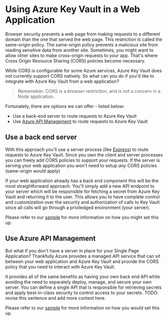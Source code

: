 # Using Azure Key Vault in a Web Application

Browser security prevents a web page from making requests to a different domain than the one that served the web page. This restriction is called the same-origin policy. The same-origin policy prevents a malicious site from reading sensitive data from another site. Sometimes, you might want to allow other sites to make cross-origin requests to your app. That's where Cross Origin Resource Sharing (CORS) policies become necessary.

While CORS is configurable for some Azure services, Azure Key Vault does not currently support CORS natively. So what can you do if you'd like to integrate with Azure Key Vault from a web application?

> Rememeber: CORS is a _browser_ restriction, and is not a concern in a Node application.

Fortunately, there are options we can offer - listed below:

- Use a back-end server to route requests to Azure Key Vault
- Use [Azure API Management][azureapimanagement] to route requests to Azure Key Vault

## Use a back end server

With this approach you'll use a server process (like [Express][express]) to route requests to Azure Key Vault. Since you own the client and server processes you can freely add CORS policies to support your requests. If the server is serving your web application you won't need to setup _any_ CORS policies (same-origin would apply)

If your web application already has a back end component this will be the most straightforward approach. You'll simply add a new API endpoint to your server which will be responsible for fetching a secret from Azure Key Vault and returning it to the user. This allows you to have complete control and customization over the security and authorization of calls to Key Vault since all calls will go through a priviledged environment (your server).

Please refer to our [sample][sample] for more information on how you might set this up.

## Use Azure API Management

But what if you don't have a server in place for your Single Page Application? Thankfully Azure provides a managed API service that can sit between your web application and Azure Key Vault and provide the CORS policy that you need to interact with Azure Key Vault.

It provides all of the same benefits as having your own back end API while avoiding the need to separately deploy, manage, and secure your own server. You can define a single API that is responsible for retrieving secrets and apply best-in-class security to control access to your secrets. TODO: revise this sentence and add more context here.

Please refer to our [sample][sample] for more information on how you would set this up.

[azureapimanagement]: https://aka.ms
[express]: https://aka.ms
[sample]: https://aka.ms
